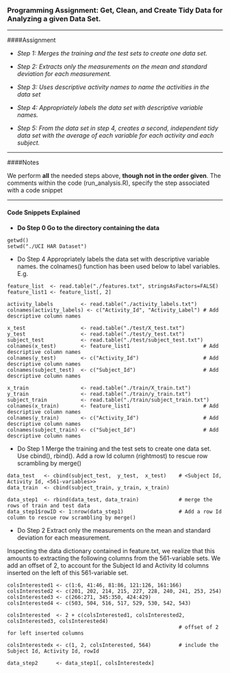 ### Programming Assignment: Get, Clean, and Create Tidy Data for Analyzing a given Data Set. 

---

####Assignment 

* *Step 1: Merges the training and the test sets to create one data set.*

* *Step 2: Extracts only the measurements on the mean and standard deviation for each measurement.* 

* *Step 3: Uses descriptive activity names to name the activities in the data set*

* *Step 4: Appropriately labels the data set with descriptive variable names.* 

* *Step 5: From the data set in step 4, creates a second, independent tidy data set with the average of each variable for each activity and each subject.*

---

####Notes

We perform **all** the needed steps above, **though not in the order given**. The comments within the code (run_analysis.R), specify the step associated with a code snippet

---

#### Code Snippets Explained

* **Do Step 0 Go to the directory containing the data**
```
getwd()
setwd("./UCI HAR Dataset")
```

* Do Step 4 Appropriately labels the data set with descriptive variable names. the colnames() function has been used below to label variables. E.g.
```
feature_list  <- read.table("./features.txt", stringsAsFactors=FALSE)
feature_list1 <- feature_list[, 2]

activity_labels         <- read.table("./activity_labels.txt")
colnames(activity_labels) <- c("Activity_Id", "Activity_Label") # Add descriptive column names

x_test                  <- read.table("./test/X_test.txt")
y_test                  <- read.table("./test/y_test.txt")
subject_test            <- read.table("./test/subject_test.txt")
colnames(x_test)        <- feature_list1                        # Add descriptive column names
colnames(y_test)        <- c("Activity_Id")                     # Add descriptive column names
colnames(subject_test)  <- c("Subject_Id")                      # Add descriptive column names

x_train                 <- read.table("./train/X_train.txt")
y_train                 <- read.table("./train/y_train.txt")
subject_train           <- read.table("./train/subject_train.txt")
colnames(x_train)       <- feature_list1                        # Add descriptive column names
colnames(y_train)       <- c("Activity_Id")                     # Add descriptive column names
colnames(subject_train) <- c("Subject_Id")                      # Add descriptive column names
```

* Do Step 1 Merge the training and the test sets to create one data set. Use cbind(), rbind(). Add a row Id column (rightmost) to rescue row scrambling by merge()
```
data_test   <- cbind(subject_test,  y_test,  x_test)    # <Subject Id, Activity Id, <561-variables>>
data_train  <- cbind(subject_train, y_train, x_train)

data_step1  <- rbind(data_test, data_train)             # merge the rows of train and test data
data_step1$rowID <- 1:nrow(data_step1)                  # Add a row Id column to rescue row scrambling by merge()
```

* Do Step 2 Extract only the measurements on the mean and standard deviation for each measurement. 

Inspecting the data dictionary contained in feature.txt, we realize that this amounts to extracting the following columns from the 561-variable sets. We add an offset of 2, to account for the Subject Id and Activity Id columns inserted on the left of this 561-variable set.
```
colsInterested1 <- c(1:6, 41:46, 81:86, 121:126, 161:166)
colsInterested2 <- c(201, 202, 214, 215, 227, 228, 240, 241, 253, 254)
colsInterested3 <- c(266:271, 345:350, 424:429)
colsInterested4 <- c(503, 504, 516, 517, 529, 530, 542, 543)

colsInterested  <- 2 + c(colsInterested1, colsInterested2, colsInterested3, colsInterested4)
                                                        # offset of 2 for left inserted columns

colsInterestedx <- c(1, 2, colsInterested, 564)         # include the Subject Id, Activity Id, rowId

data_step2      <- data_step1[, colsInterestedx]
```